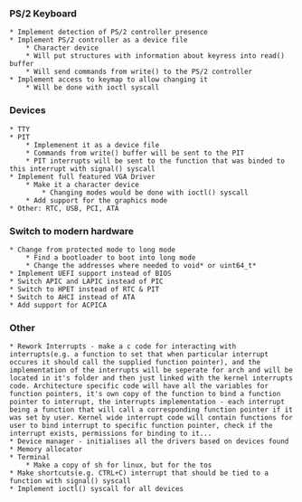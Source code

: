 ### PS/2 Keyboard
	* Implement detection of PS/2 controller presence
	* Implement PS/2 controller as a device file
		* Character device
		* Will put structures with information about keyress into read() buffer
		* Will send commands from write() to the PS/2 controller
	* Implement access to keymap to allow changing it
		* Will be done with ioctl syscall

### Devices
	* TTY
	* PIT
		* Implemenent it as a device file
		* Commands from write() buffer will be sent to the PIT
		* PIT interrupts will be sent to the function that was binded to this interrupt with signal() syscall
	* Implement full featured VGA Driver
		* Make it a character device
			* Changing modes would be done with ioctl() syscall
		* Add support for the graphics mode
	* Other: RTC, USB, PCI, ATA

### Switch to modern hardware
	* Change from protected mode to long mode
		* Find a bootloader to boot into long mode
		* Change the addresses where needed to void* or uint64_t*
	* Implement UEFI support instead of BIOS
	* Switch APIC and LAPIC instead of PIC
	* Switch to HPET instead of RTC & PIT
	* Switch to AHCI instead of ATA
	* Add support for ACPICA

### Other
	* Rework Interrupts - make a c code for interacting with interrupts(e.g. a function to set that when particular interrupt occures it should call the supplied function pointer), and the implementation of the interrupts will be seperate for arch and will be located in it's folder and then just linked with the kernel interrupts code. Architecture specific code will have all the variables for function pointers, it's own copy of the function to bind a function pointer to interrupt, the interrupts implementation - each interrupt being a function that will call a corresponding function pointer if it was set by user. Kernel wide interrupt code will contain functions for user to bind interrupt to specific function pointer, check if the interrupt exists, permissions for binding to it...
	* Device manager - initialises all the drivers based on devices found
	* Memory allocator
	* Terminal
		* Make a copy of sh for linux, but for the tos
	* Make shortcuts(e.g. CTRL+C) interrupt that should be tied to a function with signal() syscall
	* Implement ioctl() syscall for all devices